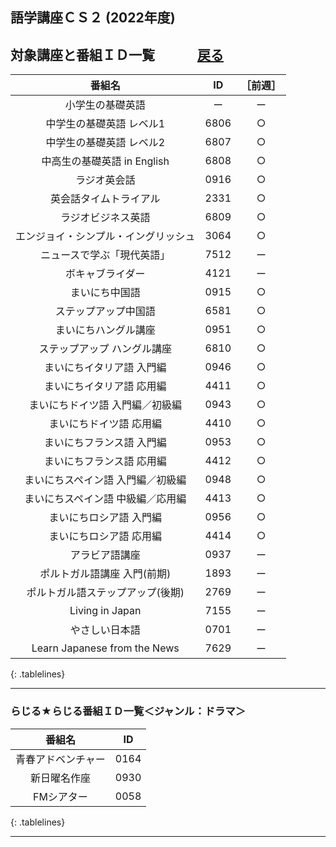 ## 語学講座ＣＳ２ (2022年度)  
## 対象講座と番組ＩＤ一覧　　　    [戻る](https://csreviser.github.io/CaptureStream2/) 
<style>
.tablelines table, .tablelines td, .tablelines th {
        border: 1px solid black;
        }
</style>

|番組名|ID|［前週］|
|:-------------:|:-------------:|:-------------:|
|小学生の基礎英語|ー|ー|
|中学生の基礎英語 レベル1|6806|○|
| 中学生の基礎英語 レベル2 |	6807 |○|
| 中高生の基礎英語 in English |	6808 |○| 
| ラジオ英会話 |	0916 |○|
| 英会話タイムトライアル |	2331 |○|
| ラジオビジネス英語 |	6809 |○|
| エンジョイ・シンプル・イングリッシュ |	3064 |○|
| ニュースで学ぶ「現代英語」| 	7512 |ー|
| ボキャブライダー |	4121 |ー|
| まいにち中国語 |	0915 |○|
| ステップアップ中国語 | 	6581 |○|
| まいにちハングル講座 |	0951 |○|
| ステップアップ ハングル講座 | 	6810 |○|
| まいにちイタリア語 入門編 | 	0946 |○|
| まいにちイタリア語 応用編 |	4411 |○|
| まいにちドイツ語 入門編／初級編 |	0943 |○|
| まいにちドイツ語 応用編 |	4410 |○|
| まいにちフランス語 入門編  |	0953 |○|
| まいにちフランス語 応用編  |	4412 |○|
| まいにちスペイン語 入門編／初級編 |	0948 |○|
| まいにちスペイン語 中級編／応用編 |	4413 |○|
| まいにちロシア語 入門編 	| 0956 |○|
| まいにちロシア語 応用編 	|4414 |○|
| アラビア語講座 |	0937 |ー|
| ポルトガル語講座 入門(前期) |	1893 |ー|
| ポルトガル語ステップアップ(後期)  | 	2769 |ー|
| Living in Japan | 7155 |ー|
| やさしい日本語  | 0701 |ー|
| Learn Japanese from the News  | 7629 |ー|
{: .tablelines}

***

### らじる★らじる番組ＩＤ一覧＜ジャンル：ドラマ＞
<style>
.tablelines table, .tablelines td, .tablelines th {
        border: 1px solid black;
        }
</style>
| 番組名  |	ID |
|:-------------:|:-------------:|
|青春アドベンチャー | 0164 |
|新日曜名作座 | 0930 |
|FMシアター | 0058 |
{: .tablelines}

*** 
 <link rel="shortcut icon" type="image/x-icon" href="https://avatars.githubusercontent.com/u/46049273?v=4">
 <meta name="twitter:image:src" content="https://avatars.githubusercontent.com/u/46049273?v=4">
